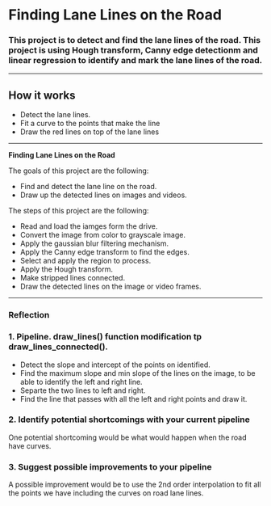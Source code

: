 # **Finding Lane Lines on the Road** 


### This project is to detect and find the lane lines of the road. This project is using Hough transform, Canny edge detectionm and linear regression to identify and mark the lane lines  of the road.

---

## How it works

- Detect the lane lines.
- Fit a curve to the points that make the line
- Draw the red lines on top of the lane lines

---

**Finding Lane Lines on the Road**

The goals of this project are the following:
* Find and detect the lane line on the road.
* Draw up the detected lines on images and videos.

The steps of this project are the following:
* Read and load the iamges form the drive.
* Convert the image from color to grayscale image.
* Apply the gaussian blur filtering mechanism.
* Apply the Canny edge transform to find the edges.
* Select and apply the region to process.
* Apply the Hough transform.
* Make stripped lines connected.
* Draw the detected lines on the image or video frames.


[//]: # (Image References)

[image1]: ./test_images/solidWhiteRight_detected.png "Detected Lines"
[image1]: ./test_images/solidYellowLeft_detected.png "Detected Lines"

---

### Reflection

### 1. Pipeline.  draw_lines() function modification tp draw_lines_connected().

* Detect the slope and intercept of the points on identified.
* Find the maximum slope and min slope of the lines on the image, to be able to identify the left and right line.
* Separte the two lines to left and right.
* Find the line that passes with all the left and right points and draw it.


### 2. Identify potential shortcomings with your current pipeline

One potential shortcoming would be what would happen when the road have curves. 


### 3. Suggest possible improvements to your pipeline

A possible improvement would be to use the 2nd order interpolation to fit all the points we have including the curves on road lane lines.